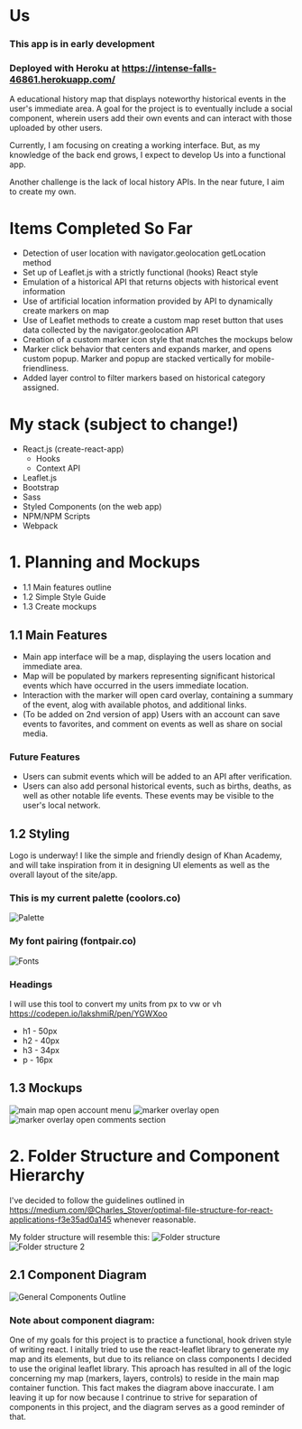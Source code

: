 # Us 
### This app is in early development
### Deployed with Heroku at https://intense-falls-46861.herokuapp.com/

A educational history map that displays noteworthy historical events in the user's immediate area.
A goal for the project is to eventually include a social component, wherein users add their own events and can interact with those uploaded by other users.

Currently, I am focusing on creating a working interface. But, as my knowledge of the back end grows, I expect to develop Us into a functional app. 

Another challenge is the lack of local history APIs. In the near future, I aim to create my own. 

# Items Completed So Far

  - Detection of user location with navigator.geolocation getLocation method
  - Set up of Leaflet.js with a strictly functional (hooks) React style
  - Emulation of a historical API that returns objects with historical event information
  - Use of artificial location information provided by API to dynamically create markers on map
  - Use of Leaflet methods to create a custom map reset button that uses data collected by the navigator.geolocation API
  - Creation of a custom marker icon style that matches the mockups below
  - Marker click behavior that centers and expands marker, and opens custom popup. Marker and popup are stacked vertically for mobile-friendliness.
  - Added layer control to filter markers based on historical category assigned.

# My stack (subject to change!)

- React.js (create-react-app)
  - Hooks
  - Context API
- Leaflet.js
- Bootstrap
- Sass
- Styled Components (on the web app)
- NPM/NPM Scripts
- Webpack

# 1. Planning and Mockups

- 1.1 Main features outline
- 1.2 Simple Style Guide
- 1.3 Create mockups

## 1.1 Main Features

- Main app interface will be a map, displaying the users location and immediate area.
- Map will be populated by markers representing significant historical events which have occurred in the users immediate location.
- Interaction with the marker will open card overlay, containing a summary of the event, alog with available photos, and additional links.
- (To be added on 2nd version of app) Users with an account can save events to favorites, and comment on events as well as share on social media.

### Future Features

- Users can submit events which will be added to an API after verification.
- Users can also add personal historical events, such as births, deaths, as well as other notable life events. These events may be visible to the user's local network.

## 1.2 Styling

Logo is underway!
I like the simple and friendly design of Khan Academy, and will take inspiration from it in designing UI elements as well as the overall layout of the site/app.

### This is my current palette (coolors.co)

![Palette](https://github.com/francoisboulou/us-history-maps/blob/master/src/assets/images/README/styles/palette.PNG)

### My font pairing (fontpair.co)

![Fonts](https://github.com/francoisboulou/us-history-maps/blob/master/src/assets/images/README/styles/fonts.PNG)

### Headings

I will use this tool to convert my units from px to vw or vh https://codepen.io/lakshmiR/pen/YGWXoo

- h1 - 50px
- h2 - 40px
- h3 - 34px
- p - 16px

## 1.3 Mockups

![main map open account menu](https://github.com/francoisboulou/us-history-maps/blob/master/src/assets/images/README/mockup/UI/mainViewOpenMenu.jpg)
![marker overlay open](https://github.com/francoisboulou/us-history-maps/blob/master/src/assets/images/README/mockup/UI/overlayView.jpg)
![marker overlay open comments section](https://github.com/francoisboulou/us-history-maps/blob/master/src/assets/images/README/mockup/UI/overlayScrolled.jpg)

# 2. Folder Structure and Component Hierarchy

I've decided to follow the guidelines outlined in https://medium.com/@Charles_Stover/optimal-file-structure-for-react-applications-f3e35ad0a145 whenever reasonable.

My folder structure will resemble this:
![Folder structure](https://github.com/francoisboulou/us-history-maps/blob/master/src/assets/images/README/folder%20structure/structure_1.PNG)
![Folder structure 2](https://github.com/francoisboulou/us-history-maps/blob/master/src/assets/images/README/folder%20structure/structure_2.PNG)

## 2.1 Component Diagram

![General Components Outline](https://github.com/francoisboulou/us-history-maps/blob/master/src/assets/images/README/component%20diagrams/componentDiagram_1.jpg)

### Note about component diagram: 
One of my goals for this project is to practice a functional, hook driven style of writing react. I initally tried to use the react-leaflet library to generate my map and its elements, but due to its reliance on class components I decided to use the original leaflet library. This aproach has resulted in all of the logic concerning my map (markers, layers, controls) to reside in the main map container function. This fact makes the diagram above inaccurate. I am leaving it up for now because I contrinue to strive for separation of components in this project, and the diagram serves as a good reminder of that.  
